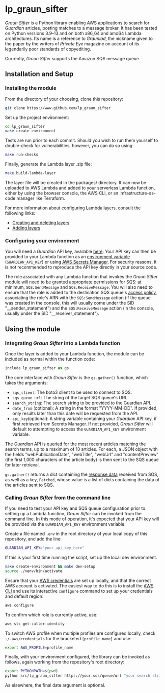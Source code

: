 # lp_graun_sifter

_Graun Sifter_ is a Python library enabling AWS applications to search for _Guardian_ articles, posting matches to a message broker. It has been tested on Python versions 3.9–13 and on both x86_64 and amd64 Lambda architectures. Its name is a reference to _Grauniad_, the nickname given to the paper by the writers of _Private Eye_ magazine on account of its legendarily poor standards of copyediting.

Currently, _Graun Sifter_ supports the Amazon SQS message queue.

## Installation and Setup

### Installing the module

From the directory of your choosing, clone this repository:

```sh
git clone https://www.github.com/lp_graun_sifter
```

Set up the project environment:

```sh
cd lp_graun_sifter
make create-environment
```

Tests are run prior to each commit. Should you wish to run them yourself to double-check for vulnerabilities, however, you can do so using:

```sh
make run-checks
```

Finally, generate the Lambda layer .zip file:

```sh
make build-lambda-layer
```

The layer file will be created in the packages/ directory. It can now be uploaded to AWS Lambda and added to your serverless Lambda function, either by using the browser console, the AWS CLI, or an infrastructure-as-code manager like Terraform.

For more information about configuring Lambda layers, consult the following links:

- [Creating and deleting layers](https://docs.aws.amazon.com/lambda/latest/dg/creating-deleting-layers.html)
- [Adding layers](https://docs.aws.amazon.com/lambda/latest/dg/adding-layers.html)

### Configuring your environment

You will need a _Guardian_ API key, available [here](https://open-platform.theguardian.com/access/). Your API key can then be provided to your Lambda function as an [environment variable](https://docs.aws.amazon.com/lambda/latest/dg/configuration-envvars.html) (`GUARDIAN_API_KEY`) or using [AWS Secrets Manager](https://docs.aws.amazon.com/lambda/latest/dg/with-secrets-manager.html). For security reasons, it is not recommended to reproduce the API key directly in your source code.

The role associated with any Lambda function that invokes the _Graun Sifter_ module will need to be granted appropriate permissions for SQS: at minimum, `SQS:SendMessage` and `SQS:ReceiveMessage`. You will also need to ensure that the role is added to the destination SQS queue's [access policy](https://docs.aws.amazon.com/AWSSimpleQueueService/latest/SQSDeveloperGuide/sqs-overview-of-managing-access.html), associating the role's ARN with the `SQS:SendMessage` action (if the queue was created in the console, this will usually come under the SID "__sender_statement") and the `SQS:ReceiveMessage` action (in the console, usually under the SID "__receiver_statement").

## Using the module

### Integrating _Graun Sifter_ into a Lambda function

Once the layer is added to your Lambda function, the module can be included as normal within the function code:

```python
include lp_graun_sifter as gs
```

The core interface with _Graun Sifter_ is the `gs.gather()` function, which takes the arguments:

- `sqs_client`: The boto3 client to be used to connect to SQS.
- `sqs_queue_url`: The string of the target SQS queue's URL.
- `search_string`: The search string to be provided to the Guardian API.
- `date_from` (optional): A string in the format "YYYY-MM-DD". If provided, only results later than this date will be requested from the API.
- `api_key`(optional): A string variable containing your _Guardian_ API key, if first retrieved from Secrets Manager. If not provided, _Graun Sifter_ will default to attempting to access the `GUARDIAN_API_KEY` environment variable.

The _Guardian_ API is queried for the most recent articles matching the search terms, up to a maximum of 10 articles. For each, a JSON object with the fields "webPublicationDate", "webTitle", "webUrl" and "contentPreview" (the first 1,000 characters of the article body) is then sent to the SQS queue for later retrieval.

`gs.gather()` returns a dict containing the [response data](https://boto3.amazonaws.com/v1/documentation/api/latest/reference/services/sqs/client/send_message_batch.html) received from SQS, as well as a key, `Fetched`, whose value is a list of dicts containing the data of the articles sent to SQS.

### Calling _Graun Sifter_ from the command line

If you need to test your API key and SQS queue configuration prior to setting up a Lambda function, _Graun Sifter_ can be invoked from the command line. In this mode of operation, it's expected that your API key will be provided via the `GUARDIAN_API_KEY` environment variable.

Create a file named `.env` in the root directory of your local copy of this repository, and add the line:

```sh
GUARDIAN_API_KEY="your_api_key_here"
```

If this is your first time running the script, set up the local dev environment.

```sh
make create-environment && make dev-setup
source ./venv/bin/activate
```

Ensure that your [AWS credentials](https://boto3.amazonaws.com/v1/documentation/api/latest/guide/credentials.html) are set up locally, and that the correct AWS account is activated. The easiest way to do this is to install the [AWS CLI](http://aws.amazon.com/cli/) and use its interactive `configure` command to set up your credentials and default region:

```sh
aws configure
```

To confirm which role is currently active, use:

```sh
aws sts get-caller-identity
```

To switch AWS profile when multiple profiles are configured locally, check `~/.aws/credentials` for the bracketed `[profile_name]` and use:

```sh
export AWS_PROFILE=profile_name
```

Finally, with your environment configured, the library can be invoked as follows, again working from the repository's root directory:

```sh
export PYTHONPATH=$(pwd)
python src/lp_graun_sifter https://your.sqs/queue/url "your search string" 2023-01-01
```

As elsewhere, the final date argument is optional.
